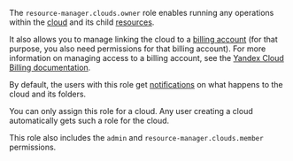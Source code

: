 The `resource-manager.clouds.owner` role enables running any operations within the [cloud](../../../resource-manager/concepts/resources-hierarchy.md#cloud) and its child [resources](../../../resource-manager/concepts/resources-hierarchy.md).

It also allows you to manage linking the cloud to a [billing account](../../../billing/concepts/billing-account.md) (for that purpose, you also need permissions for that billing account). For more information on managing access to a billing account, see the [Yandex Cloud Billing documentation](../../../billing/security/index.md#billing-account).

By default, the users with this role get [notifications](../../../resource-manager/concepts/notify.md) on what happens to the cloud and its folders.

You can only assign this role for a cloud. Any user creating a cloud automatically gets such a role for the cloud.

This role also includes the `admin` and `resource-manager.clouds.member` permissions.
